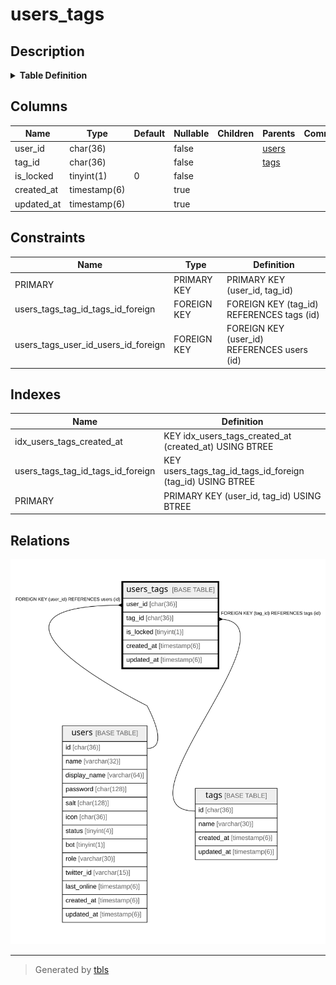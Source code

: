 # users_tags

## Description

<details>
<summary><strong>Table Definition</strong></summary>

```sql
CREATE TABLE `users_tags` (
  `user_id` char(36) NOT NULL,
  `tag_id` char(36) NOT NULL,
  `is_locked` tinyint(1) NOT NULL DEFAULT '0',
  `created_at` timestamp(6) NULL DEFAULT NULL,
  `updated_at` timestamp(6) NULL DEFAULT NULL,
  PRIMARY KEY (`user_id`,`tag_id`),
  KEY `idx_users_tags_created_at` (`created_at`),
  KEY `users_tags_tag_id_tags_id_foreign` (`tag_id`),
  CONSTRAINT `users_tags_tag_id_tags_id_foreign` FOREIGN KEY (`tag_id`) REFERENCES `tags` (`id`) ON DELETE CASCADE ON UPDATE CASCADE,
  CONSTRAINT `users_tags_user_id_users_id_foreign` FOREIGN KEY (`user_id`) REFERENCES `users` (`id`) ON DELETE CASCADE ON UPDATE CASCADE
) ENGINE=InnoDB DEFAULT CHARSET=utf8mb4
```

</details>

## Columns

| Name | Type | Default | Nullable | Children | Parents | Comment |
| ---- | ---- | ------- | -------- | -------- | ------- | ------- |
| user_id | char(36) |  | false |  | [users](users.md) |  |
| tag_id | char(36) |  | false |  | [tags](tags.md) |  |
| is_locked | tinyint(1) | 0 | false |  |  |  |
| created_at | timestamp(6) |  | true |  |  |  |
| updated_at | timestamp(6) |  | true |  |  |  |

## Constraints

| Name | Type | Definition |
| ---- | ---- | ---------- |
| PRIMARY | PRIMARY KEY | PRIMARY KEY (user_id, tag_id) |
| users_tags_tag_id_tags_id_foreign | FOREIGN KEY | FOREIGN KEY (tag_id) REFERENCES tags (id) |
| users_tags_user_id_users_id_foreign | FOREIGN KEY | FOREIGN KEY (user_id) REFERENCES users (id) |

## Indexes

| Name | Definition |
| ---- | ---------- |
| idx_users_tags_created_at | KEY idx_users_tags_created_at (created_at) USING BTREE |
| users_tags_tag_id_tags_id_foreign | KEY users_tags_tag_id_tags_id_foreign (tag_id) USING BTREE |
| PRIMARY | PRIMARY KEY (user_id, tag_id) USING BTREE |

## Relations

![er](users_tags.svg)

---

> Generated by [tbls](https://github.com/k1LoW/tbls)
